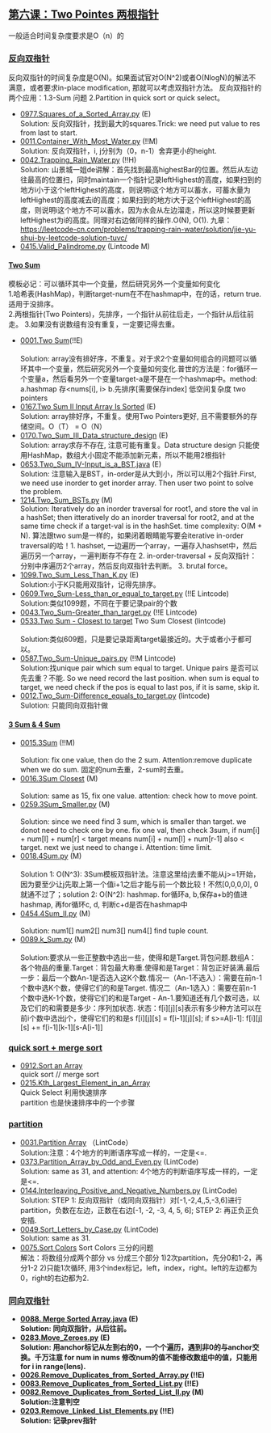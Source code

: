 ## [第六课：Two Pointes 两根指针]()
一般适合时间复杂度要求是O（n）的

### [反向双指针]()
反向双指针的时间复杂度是O(N)。如果面试官对O(N^2)或者O(NlogN)的解法不满意，或者要求in-place modification, 那就可以考虑双指针方法。
反向双指针的两个应用：1.3-Sum 问题 2.Partition in quick sort or quick select。
- [0977.Squares_of_a_Sorted_Array.py](Solutions/0977.Squares_of_a_Sorted_Array.py) (E) <br>
  Solution: 反向双指针，找到最大的squares.Trick: we need put value to res from last to start.
- [0011.Container_With_Most_Water.py](Solutions/0011.Container_With_Most_Water.py)  (!!M)  <br>
  Solution: 反向双指针，i, j分别为（0，n-1）舍弃更小的height.
- [0042.Trapping_Rain_Water.py](Solutions/0042.Trapping_Rain_Water.py) (!!H) <br>
  Solution: 山景城一姐de讲解：首先找到最高highestBar的位置。然后从左边往最高的位置扫，同时maintain一个指针记录leftHighest的高度，如果扫到的地方i小于这个leftHighest的高度，则说明i这个地方可以蓄水，可蓄水量为leftHighest的高度减去i的高度；如果扫到的地方i大于这个leftHighest的高度，则说明i这个地方不可以蓄水，因为水会从左边溜走，所以这时候要更新leftHighest为i的高度。同理对右边做同样的操作.O(N), O(1).
九章：https://leetcode-cn.com/problems/trapping-rain-water/solution/jie-yu-shui-by-leetcode-solution-tuvc/
- [0415.Valid_Palindrome.py](Solutions/0415.Valid_Palindrome.py) (Lintcode M) <br>

#### [Two Sum]()
模板必记：可以循环其中一个变量，然后研究另外一个变量如何变化  <br>
1.哈希表(HashMap)，判断target-num在不在hashmap中，在的话，return true.适用于没排序。 <br>
2.两根指针(Two Pointers)，先排序，一个指针从前往后走，一个指针从后往前走。
3.如果没有说数组有没有重复，一定要记得去重。  <br>

- [0001.Two Sum](Solutions/0001.Two_Sum.py)(!!E) <br>  
  Solution: array没有排好序，不重复。对于求2个变量如何组合的问题可以循环其中一个变量，然后研究另外一个变量如何变化.普世的方法是：for循环一个变量a，然后看另外一个变量target-a是不是在一个hashmap中。method: a.hashmap 存<nums[i], i>   b.先排序[需要保存index] 低空间复杂度 two pointers  <br>
- [0167.Two Sum II Input Array Is Sorted](Solutions/0167.Two_Sum_II_Input_Array_Is_Sorted.py) (E)<br> 
  Solution: array排好序，不重复。使用Two Pointers更好, 且不需要额外的存储空间。O（T） = O（N） 
- [0170.Two_Sum_III_Data_structure_design](Solutions/0170.Two_Sum_III_Data_structure_design.py) (E) <br> 
  Solution: array求存不存在, 注意可能有重复。Data structure design 只能使用HashMap，数组大小固定不能添加新元素，所以不能用2根指针 <br>
- [0653.Two_Sum_IV-Input_is_a_BST.java](Solutions/0653.Two_Sum_IV-Input_is_a_BST.java) (E)  <br> 
  Solution: 注意输入是BST，in-order是从大到小，所以可以用2个指针.First, we need use inorder to get inorder array. Then user two point to solve the problem.
- [1214.Two_Sum_BSTs.py](Solutions/1214.Two_Sum_BSTs.py) (M)  <br> 
  Solution: Iteratively do an inorder traversal for root1, and store the val in a hashSet; then itteratively do an inorder traversal for root2, and at the same time check if a target-val is in the hashSet. time complexity: O(M + N). 算法跟two sum是一样的，如果闭着眼睛能写要会iterative in-order traversal的哈！1. hashset, 一边遍历一个array，一遍存入hashset中，然后遍历另一个array，一遍判断存不存在 2. in-order-traversal + 反向双指针：分别中序遍历2个array，然后反向双指针去判断。 3. brutal force。
- [1099.Two_Sum_Less_Than_K.py](Solutions/1099.Two_Sum_Less_Than_K.py) (E) <br> 
  Solution:小于K只能用双指针，记得先排序。
- [0609.Two_Sum-Less_than_or_equal_to_target.py](Solutions/0609.Two_Sum-Less_than_or_equal_to_target.py) (!!E Lintcode) <br> 
  Solution:类似1099题，不同在于要记录pair的个数
- [0043.Two_Sum-Greater_than_target.py](Solutions/0043.Two_Sum-Greater_than_target.py) (!!E Lintcode) <br> 
- [0533.Two Sum - Closest to target](Solutions/0533.Two_Sum-Closest_to_target.java) Two Sum Closest (lintcode)  <br>  
  Solution:类似609题，只是要记录距离target最接近的。大于或者小于都可以。
- [0587.Two_Sum-Unique_pairs.py](Solutions/0587.Two_Sum-Unique_pairs.py)  (!!M Lintcode)  <br> 
  Solution:找unique pair which sum equal to target. Unique pairs 是否可以先去重？不能. So we need record the last position. when sum is equal to target, we need check if the pos is equal to last pos, if it is same, skip it.
- [0012.Two_Sum-Difference_equals_to_target.py](Solutions/0012.Two_Sum-Difference_equals_to_target.py) (lintcode)  <br>
  Sulotion: 只能同向双指针做   

#### [3 Sum & 4 Sum]()
- [0015.3Sum](Solutions/0015.3Sum.java)  (!!M)  <br>  
  Solution: fix one value, then do the 2 sum. Attention:remove duplicate when we do sum. 固定的num去重，2-sum时去重。
- [0016.3Sum Closest](Solutions/0016.3Sum_Closest.java) (M)  <br>   
  Solution: same as 15, fix one value. attention: check how to move point.
- [0259.3Sum_Smaller.py](Solutions/0259.3Sum_Smaller.py) (M)  <br>   
  Solution: since we need find 3 sum, which is smaller than target. we donot need to check one by one. fix one val, then check 3sum, if num[i] + num[l] + num[r] < target means num[i] + num[l] + num[r-1] also < target. next we just need to change i. Attention: time limit.
- [0018.4Sum.py](Solutions/0018.4Sum.py) (M)  <br>   
  Solution 1: O(N^3): 3Sum模板双指针法。注意这里给j去重不能从j>=1开始，因为要至少让j先取上第一个值i+1之后才能与前一个数比较！不然[0,0,0,0], 0就通不过了；solution 2: O(N^2): hashmap. for循环a, b,保存a+b的值进hashmap, 再for循环c, d, 判断c+d是否在hashmap中
- [0454.4Sum_II.py](Solutions/0454.4Sum_II.py) (M)  <br>   
  Solution: num1[] num2[] num3[] num4[] find tuple count.  
- [0089.k_Sum.py](Solutions/0089.k_Sum.py) (M)  <br>   
Solution:要求从一些正整数中选出一些，使得和是Target.背包问题.数组A：各个物品的重量.Target：背包最大称重.使得和是Target：背包正好装满.最后一步：最后一个数An-1是否选入这K个数.情况一（An-1不选入）：需要在前n-1个数中选K个数，使得它们的和是Target. 情况二（An-1选入）：需要在前n-1个数中选K-1个数，使得它们的和是Target - An-1.要知道还有几个数可选，以及它们的和需要是多少：序列加状态. 状态：f[i][j][s]表示有多少种方法可以在前i个数中选出j个，使得它们的和是s
f[i][j][s] = f[i-1][j][s]; if s>=A[i-1]: f[i][j][s] += f[i-1][k-1][s-A[i-1]]

### [quick sort + merge sort]()
- [0912.Sort an Array](Solutions/0912.Sort_an_Array.py)  <br>
  quick sort // merge sort
- [0215.Kth_Largest_Element_in_an_Array](Solutions/0215.Kth_Largest_Element_in_an_Array.py)  <br>
  Quick Select 利用快速排序  
  partition 也是快速排序中的一个步骤
  
### [partition]()
- [0031.Partition Array](Solutions/0031.Partition_Array.py) （LintCode）  <br>
  Solution:注意：4个地方的判断语序写成一样的，一定是<=.
- [0373.Partition_Array_by_Odd_and_Even.py](Solutions/0373.Partition_Array_by_Odd_and_Even.py) (LintCode)<br>
  Solution: same as 31, and attention: 4个地方的判断语序写成一样的，一定是<=.
- [0144.Interleaving_Positive_and_Negative_Numbers.py](Solutions/0144.Interleaving_Positive_and_Negative_Numbers.py) (LintCode)<br>
  Solution: STEP 1: 反向双指针（或同向双指针）对[-1,-2,4,,5,-3,6]进行partition，负数在左边，正数在右边[-1, -2, -3, 4, 5, 6]; STEP 2: 再正负正负安插.
- [0049.Sort_Letters_by_Case.py](Solutions/0049.Sort_Letters_by_Case.py) (LintCode)<br>
  Solution: same as 31.
- [0075.Sort Colors](Solutions/0075.Sort_Colors.py) Sort Colors 三分的问题     <br>
  解法：将数组分成两个部分 vs 分成三个部分 1)2次partition，先分0和1-2，再分1-2  2)只能1次循环, 用3个index标记，left，index，right。left的左边都为0，right的右边都为2.<b>

### [同向双指针]()
- [0088. Merge Sorted Array.java](Solutions/0088.Merge_Sorted_Array.java) (E) <br>
  Solution: 同向双指针，从后往前。
- [0283.Move_Zeroes.py](Solutions/0283.Move_Zeroes.py) (E) <br>
  Solution: 用anchor标记从左到右的0，一个个遍历，遇到非0的与anchor交换。千万注意 for num in nums 修改num的值不能修改数组中的值，只能用for i in range(lens).
- [0026.Remove_Duplicates_from_Sorted_Array.py](Solutions/0026.Remove_Duplicates_from_Sorted_Array.py) (!!E) <br>
- [0083.Remove_Duplicates_from_Sorted_List.py](Solutions/0083.Remove_Duplicates_from_Sorted_List.py) (!!E) <br>
- [0082.Remove_Duplicates_from_Sorted_List_II.py](Solutions/0082.Remove_Duplicates_from_Sorted_List_II.py) (M) <br>
  Solution:注意判空
- [0203.Remove_Linked_List_Elements.py](Solutions/0203.Remove_Linked_List_Elements.py) (!!E) <br>
  Solution: 记录prev指针
  


